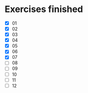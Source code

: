 # Exercises finished

- [x] 01
- [x] 02
- [x] 03
- [x] 04
- [x] 05
- [x] 06
- [x] 07
- [ ] 08
- [ ] 09
- [ ] 10
- [ ] 11
- [ ] 12
